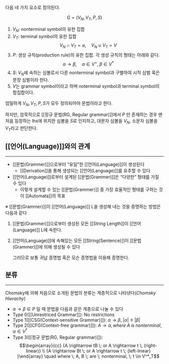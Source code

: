 
다음 네 가지 요소로 정의된다.

$$G = (V_N, V_T, P, S)$$

1. $V_N$: nonterminal symbol의 유한 집합
2. $V_T$: terminal symbol의 유한 집합$$V_N\; \cap \; V_T = \varnothing, \quad V_N \; \cup \; V_T = V $$
3. $P$: 생성 규칙(production rule)의 유한 집합. 각 생성 규칙의 형태는 아래와 같다. $$\alpha \rightarrow \beta, \quad \alpha \in V^+, \; \beta \in V^*$$
4. $S$: $V_N$에 속하는 심볼로서 다른 nonterminal symbol과 구별하여 시작 심벌 혹은 문장 심벌이라 한다.
5. $V$는 grammar symbol이라고 하며 noterminal symbol과 terminal symbol의 합집합이다. 


엄밀하게 $V_N, V_T, P, S$가 모두 정의되어야 문법이라고 한다. 

하지만, 암묵적으로 [[정규 문법(RG, Regular grammar)]]에서 $P$ 만 존재하는 경우 맨 처음 등장하는 lhs에 위치한 심볼을 $S$로 인지하고, 대문자 심볼을 $V_N$, 소문자 심볼을 $V_T$라고 판단한다. 

## **[[언어(Language)]]와의 관계**
---
+ [[문법(Grammer)]]으로부터 “유일”한 [[언어(Language)]]이 생성된다
	+ [[Derivation]]을 통해 생성되는 [[언어(Language)]]를 유추할 수 있다 
+ [[언어(Language)]]로부터 설계된 [[문법(Grammer)]]은 “다양한” 형태를 가질 수 있다
	+ 이렇게 설계할 수 있는 [[문법(Grammer)]] 중 가장 효율적인 형태를 구하는 것이 [[Automata]]의 목표

※ [[문법(Grammer)]]이 [[언어(Language)]] L을 생성해 내는 것을 증명하는 방법은 다음과 같다
1. [[문법(Grammer)]]으로부터 생성된 모든 [[String Length]]이 [[언어(Language)]] L에 속한다.
2. [[언어(Language)]]에 속해있는 모든 [[String(Sentence)]]이 [[문법(Grammer)]]에 의해 생성될 수 있다

	그러므로 보통 귀납 증명법 혹은 모슨 증명법을 이용해 증명한다. 

## **분류**
---
Chomsky에 의해 처음으로 소개된 문법의 분류는 계층적으로 나타낸다(*Chomsky Hierachy*)
+ $\alpha \rightarrow \beta \in P$ 일 때 문법을 다음과 같은 계층으로 나눌 수 있다
+ Type 0([[Unrestriced Grammar]]): No restrictions
+ Type 1([[CSG(Context-sensitive Grammar)]]): $\alpha \rightarrow \beta, \; |\alpha| \leq |\beta|$
+ Type 2([[CFG(Context-free grammar)]]): $A \rightarrow \alpha, where \; A \; is \; nonterminal, \alpha \in V^*$
+ Type 3([[정규 문법(RG, Regular grammar)]]): $$\begin{array}{cc} {A \rightarrow tB \; or A \rightarrow t \; (right-linear)} \\ {A \rightarrow Bt \; or A \rightarrow t \; (left-linear) }\end{array} \quad where \; A, B \; are \; nonterminal, \; t \in V^*_T$$



